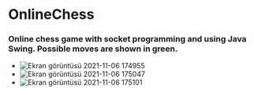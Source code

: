 # OnlineChess
### Online chess game with socket programming and using Java Swing. Possible moves are shown in green.
* ![Ekran görüntüsü 2021-11-06 174955](https://user-images.githubusercontent.com/66317017/140613933-9d414f0c-61d3-47d8-a1e3-315a3bc53284.png)
* ![Ekran görüntüsü 2021-11-06 175047](https://user-images.githubusercontent.com/66317017/140613936-14083964-1321-4bf9-86db-1cdd86559a4a.png)
* ![Ekran görüntüsü 2021-11-06 175101](https://user-images.githubusercontent.com/66317017/140613937-90c2a3fb-d4e2-4798-80ba-b03ed3161274.png)
